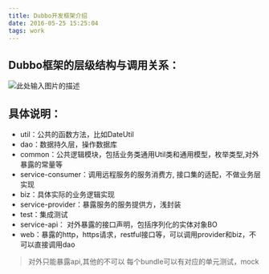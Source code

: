 ```yaml
---
title: Dubbo开发框架介绍
date: 2016-05-25 15:25:04
tags: work
---
```


## Dubbo框架的层级结构与调用关系：

![此处输入图片的描述][1]

<!-- more -->

## 具体说明：

 - util：公共的函数方法，比如DateUtil
 - dao：数据持久层，操作数据库
 - common：公共逻辑模块，包括业务类通用Util类和通用模型，枚举类型,对外暴露的常量等
 - service-consumer：调用远程服务的服务消费方, 接口集的适配，不做业务层实现
 - biz：具体实际的业务逻辑实现
 - service-provider：暴露服务的服务提供方，浅封装
 - test：集成测试
 - service-api： 对外暴露的接口声明，包括序列化的实体对象BO
 - web：暴露的http，https请求，restful接口等，可以调用provider和biz，不可以直接调用dao

> 对外只能暴露api,其他的不可以 
每个bundle可以有对应的单元测试，mock


  [1]: https://dn-shimo-image.qbox.me/xIPwEpNud8guq5rt.png!thumbnail
